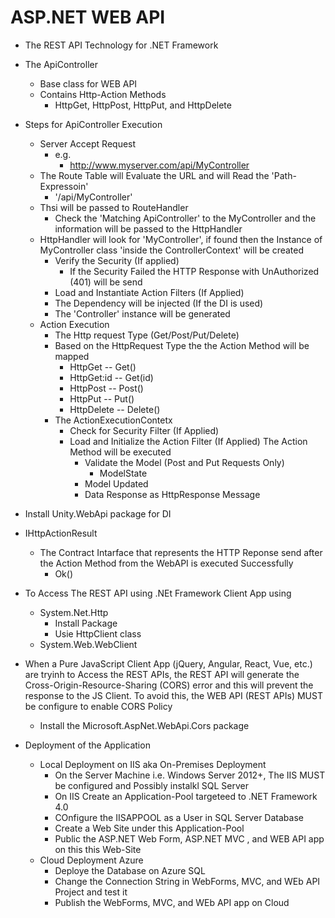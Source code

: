 ﻿# ASP.NET WEB API
- The REST API Technology for .NET Framework
- The ApiController
	- Base class for WEB API
	- Contains Http-Action Methods
		- HttpGet, HttpPost, HttpPut, and HttpDelete
- Steps for ApiController Execution 
	- Server Accept Request
		- e.g.
			- http://www.myserver.com/api/MyController
	- The Route Table will Evaluate the URL and will  Read the 'Path-Expressoin'
		- '/api/MyController'
	- Thsi will be passed to RouteHandler
		- Check the 'Matching ApiController'  to the MyController and the information will be passed to the HttpHandler
	- HttpHandler will look for 'MyController', if found then the Instance of MyController class 'inside the ControllerContext' will be created
		- Verify the Security (If applied)
			- If the Security Failed the HTTP Response with UnAuthorized (401) will be send
		- Load and Instantiate Action Filters (If Applied)
		- The Dependency will be injected (If the DI is used)
		- The 'Controller' instance will be generated 
	- Action Execution
		- The Http request Type (Get/Post/Put/Delete)
		- Based on the HttpRequest Type the the Action Method will be mapped
			- HttpGet -- Get()
			- HttpGet:id -- Get(id)	
			- HttpPost -- Post()
			- HttpPut -- Put()
			- HttpDelete -- Delete()
		- The ActionExecutionContetx
			- Check for Security Filter (If Applied)
			- Load and Initialize the Action Filter (If Applied)
			The Action Method will be executed
				- Validate the Model (Post and Put Requests Only)
					- ModelState
				- Model Updated
				- Data Response as HttpResponse Message 
- Install Unity.WebApi package for DI				

- IHttpActionResult
	- The Contract Intarface that represents the HTTP Reponse send after the Action Method from the WebAPI is executed Successfully
		- Ok()
- To Access The REST API using .NEt Framework Client App using
	- System.Net.Http
		- Install Package
		- Usie HttpClient class
	- System.Web.WebClient

- When a Pure JavaScript Client App (jQuery, Angular, React, Vue, etc.) are tryinh to Access the REST APIs, the REST API will generate the Cross-Origin-Resource-Sharing (CORS) error and this will prevent the response to the JS Client. To avoid this, the WEB API (REST APIs) MUST be configure to enable CORS Policy 
	- Install the Microsoft.AspNet.WebApi.Cors package


- Deployment of the Application
	- Local Deployment on IIS aka On-Premises Deployment
		- On the Server Machine i.e. Windows Server 2012+, The IIS MUST be configured and Possibly instalkl SQL Server
		- On IIS Create an Application-Pool targeteed to .NET Framework 4.0
		- COnfigure the IISAPPOOL as a User in SQL Server Database
		- Create a Web Site under this Application-Pool
		- Public the ASP.NET Web Form, ASP.NET MVC , and WEB API app on this this Web-Site
	- Cloud Deployment Azure
		- Deploye the Database on Azure SQL
		- Change the Connection String in WebForms, MVC, and WEb API Project and test it
		- Publish the WebForms, MVC, and WEb API app on Cloud
